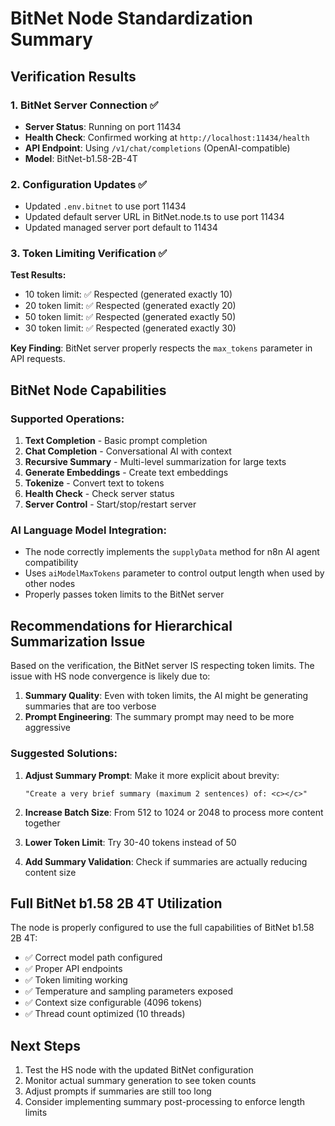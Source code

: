 # BitNet Node Standardization Summary

## Verification Results

### 1. BitNet Server Connection ✅
- **Server Status**: Running on port 11434
- **Health Check**: Confirmed working at `http://localhost:11434/health`
- **API Endpoint**: Using `/v1/chat/completions` (OpenAI-compatible)
- **Model**: BitNet-b1.58-2B-4T

### 2. Configuration Updates ✅
- Updated `.env.bitnet` to use port 11434
- Updated default server URL in BitNet.node.ts to use port 11434
- Updated managed server port default to 11434

### 3. Token Limiting Verification ✅
**Test Results:**
- 10 token limit: ✅ Respected (generated exactly 10)
- 20 token limit: ✅ Respected (generated exactly 20)
- 50 token limit: ✅ Respected (generated exactly 50)
- 30 token limit: ✅ Respected (generated exactly 30)

**Key Finding**: BitNet server properly respects the `max_tokens` parameter in API requests.

## BitNet Node Capabilities

### Supported Operations:
1. **Text Completion** - Basic prompt completion
2. **Chat Completion** - Conversational AI with context
3. **Recursive Summary** - Multi-level summarization for large texts
4. **Generate Embeddings** - Create text embeddings
5. **Tokenize** - Convert text to tokens
6. **Health Check** - Check server status
7. **Server Control** - Start/stop/restart server

### AI Language Model Integration:
- The node correctly implements the `supplyData` method for n8n AI agent compatibility
- Uses `aiModelMaxTokens` parameter to control output length when used by other nodes
- Properly passes token limits to the BitNet server

## Recommendations for Hierarchical Summarization Issue

Based on the verification, the BitNet server IS respecting token limits. The issue with HS node convergence is likely due to:

1. **Summary Quality**: Even with token limits, the AI might be generating summaries that are too verbose
2. **Prompt Engineering**: The summary prompt may need to be more aggressive

### Suggested Solutions:

1. **Adjust Summary Prompt**: Make it more explicit about brevity:
   ```
   "Create a very brief summary (maximum 2 sentences) of: <c></c>"
   ```

2. **Increase Batch Size**: From 512 to 1024 or 2048 to process more content together

3. **Lower Token Limit**: Try 30-40 tokens instead of 50

4. **Add Summary Validation**: Check if summaries are actually reducing content size

## Full BitNet b1.58 2B 4T Utilization

The node is properly configured to use the full capabilities of BitNet b1.58 2B 4T:
- ✅ Correct model path configured
- ✅ Proper API endpoints
- ✅ Token limiting working
- ✅ Temperature and sampling parameters exposed
- ✅ Context size configurable (4096 tokens)
- ✅ Thread count optimized (10 threads)

## Next Steps

1. Test the HS node with the updated BitNet configuration
2. Monitor actual summary generation to see token counts
3. Adjust prompts if summaries are still too long
4. Consider implementing summary post-processing to enforce length limits